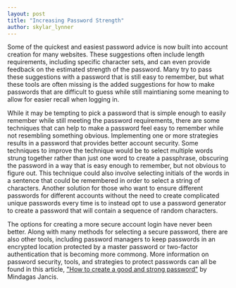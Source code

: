 ```yaml
---
layout: post
title: "Increasing Password Strength"
author: skylar_lynner
---
```


Some of the quickest and easiest password advice is now built into account creation for many websites. These suggestions often include length requirements, including specific character sets, and can even provide feedback on the estimated strength of the password. Many try to pass these suggestions with a password that is still easy to remember, but what these tools are often missing is the added suggestions for how to make passwords that are difficult to guess while still maintianing some meaning to allow for easier recall when logging in.

While it may be tempting to pick a password that is simple enough to easily remember while still meeting the password requirements, there are some techniques that can help to make a password feel easy to remember while not resembling something obvious. Implementing one or more strategies results in a password that provides better account security. Some techniques to improve the technique would be to select multiple words strung together rather than just one word to create a passphrase, obscuring the password in a way that is easy enough to remember, but not obvious to figure out. This technique could also involve selecting initials of the words in a sentence that could be remembered in order to select a string of characters. Another solution for those who want to ensure different passwords for different accounts without the need to create complicated unique passwords every time is to instead opt to use a password generator to create a password that will contain a sequence of random characters.

The options for creating a more secure account login have never been better. Along with many methods for selecting a secure password, there are also other tools, including password managers to keep passwords in an encrypted location protected by a master password or two-factor authentication that is becoming more commong. More information on password security, tools, and strategies to protect passwords can all be found in this article, ["How to create a good and strong password"](https://cybernews.com/best-password-managers/how-to-create-a-strong-password/) by Mindagas Jancis.
